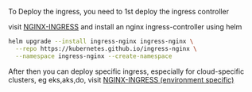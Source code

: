 <!-- @format -->

To Deploy the ingress, you need to 1st deploy the ingress controller

visit [NGINX-INGRESS](https://kubernetes.github.io/ingress-nginx/deploy/#quick-start) and install an nginx ingress-controller using helm

```sh
helm upgrade --install ingress-nginx ingress-nginx \
  --repo https://kubernetes.github.io/ingress-nginx \
  --namespace ingress-nginx --create-namespace
```

After then you can deploy specific ingress, especially for cloud-specific clusters, eg eks,aks,do, visit [NGINX-INGRESS (environment specific)](https://kubernetes.github.io/ingress-nginx/deploy/#quick-start)
